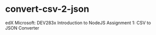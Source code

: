 # convert-csv-2-json
 edX  Microsoft: DEV283x  Introduction to NodeJS  Assignment 1: CSV to JSON Converter
